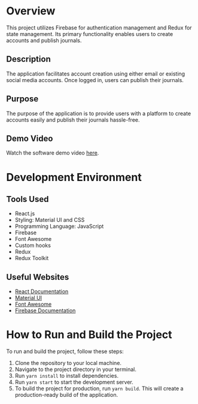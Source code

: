 # Overview
This project utilizes Firebase for authentication management and Redux for state management. Its primary functionality enables users to create accounts and publish journals.

## Description
The application facilitates account creation using either email or existing social media accounts. Once logged in, users can publish their journals.

## Purpose
The purpose of the application is to provide users with a platform to create accounts easily and publish their journals hassle-free.

## Demo Video
Watch the software demo video [here](https://www.loom.com/share/6385f1551b544f14bbcd2bfd867f2799?sid=4ea5aa0d-5888-4cd8-8871-cefaf2fedabb).

# Development Environment

## Tools Used
- React.js
- Styling: Material UI and CSS
- Programming Language: JavaScript
- Firebase
- Font Awesome
- Custom hooks
- Redux
- Redux Toolkit

## Useful Websites
- [React Documentation](https://reactjs.org/)
- [Material UI](https://material-ui.com/)
- [Font Awesome](https://fontawesome.com/)
- [Firebase Documentation](https://firebase.google.com/docs?hl=es&authuser=0&_gl=1*j9dyi6*_ga*MjY2NjY5NDEwLjE3MTE2NDkzNzQ.*_ga_CW55HF8NVT*MTcxMTg2NDEwMC4xMC4xLjE3MTE4NjQxMDAuNjAuMC4w)

# How to Run and Build the Project
To run and build the project, follow these steps:

1. Clone the repository to your local machine.
2. Navigate to the project directory in your terminal.
3. Run `yarn install` to install dependencies.
4. Run `yarn start` to start the development server.
5. To build the project for production, run `yarn build`. This will create a production-ready build of the application.


